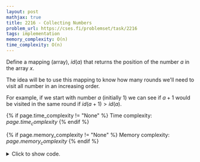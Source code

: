 ```yaml
---
layout: post
mathjax: true
title: 2216 - Collecting Numbers
problem_url: https://cses.fi/problemset/task/2216
tags: implementation
memory_complexity: O(n)
time_complexity: O(n)
---
```


Define a mapping (array), $id(a)$ that returns the position of the number
$a$ in the array $x$.

The idea will be to use this mapping to know how many rounds we'll need to
visit all number in an increasing order.

For example, if we start with number $a$ (initially $1$) we can see if  $a+1$
would be visited in the same round if $id(a + 1) > id(a)$.


{% if page.time_complexity != "None" %}
Time complexity: ${{ page.time_complexity }}$
{% endif %}

{% if page.memory_complexity != "None" %}
Memory complexity: ${{ page.memory_complexity }}$
{% endif %}

<details>
<summary>
<p style="display:inline">Click to show code.</p>
</summary>
```cpp
{% raw %}
using namespace std;
using ll = long long;
using ii = pair<int, int>;
using vi = vector<int>;
int solve(vi a)
{
    int n = a.size();
    vi id(n);
    for (int i = 0; i < n; ++i)
        id[a[i] - 1] = i;
    int cur = 0, ans = 0;
    while (cur < n)
    {
        ++cur;
        while (cur < n and id[cur] > id[cur - 1])
            ++cur;
        ++ans;
    }
    return ans;
}
int main(void)
{
    ios::sync_with_stdio(false), cin.tie(NULL);
    int n;
    cin >> n;
    vi a(n);
    for (auto &ai : a)
        cin >> ai;
    cout << solve(a) << endl;
    return 0;
}

{% endraw %}
```
</details>

